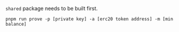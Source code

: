 `shared` package needs to be built first.

```
pnpm run prove -p [private key] -a [erc20 token address] -m [min balance]
```
